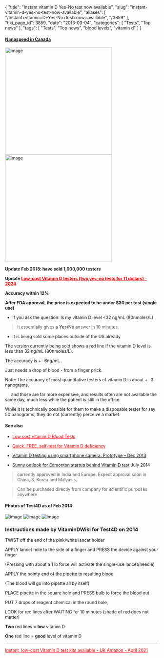 {
    "title": "Instant vitamin D Yes-No test now available",
    "slug": "instant-vitamin-d-yes-no-test-now-available",
    "aliases": [
        "/Instant+vitamin+D+Yes-No+test+now+available",
        "/3859"
    ],
    "tiki_page_id": 3859,
    "date": "2013-03-04",
    "categories": [
        "Tests",
        "Top news"
    ],
    "tags": [
        "Tests",
        "Top news",
        "blood levels",
        "vitamin d"
    ]
}


<!-- ~tc~ start ~/tc~ -->

#### [Nanospeed in Canada](http://www.nanospeed.ca/nsmain-products.htm)

<img src="https://d378j1rmrlek7x.cloudfront.net/attachments/jpeg/nano1.jpg" alt="image" width="350">
<img src="https://d378j1rmrlek7x.cloudfront.net/attachments/jpeg/nano2.jpg" alt="image" width="350">

 **Update Feb 2018: have sold 1,000,000 testers** 

 **Update <a href="/posts/low-cost-vitamin-d-testers-two-yes-no-tests-for-11-dollars-2024" style="color: red; text-decoration: underline;" title="This post/category does not exist yet: Low-cost Vitamin D testers (two yes-no tests for 11 dollars) - 2024">Low-cost Vitamin D testers (two yes-no tests for 11 dollars) - 2024</a>** 

 **Accuracy within 12%** 

 **After FDA approval, the price is expected to be under $30 per test (single use)** 

* If you ask the question: Is my vitamin D level <32 ng/mL (80nmoles/L)

> It essentially gives a  **Yes/No** answer in 10 minutes.

* It is being sold some places outside of the US already

The version currently being sold shows a red line if the vitamin D level is less than 32 ng/mL (80nmoles/L).

The accuracy is +- 6ng/mL . 

Just needs a drop of blood - from a finger prick.

Note: The accuracy of most quantitative testers of vitamin D is about +- 3 nanograms, 

&nbsp; &nbsp; &nbsp;and those are far more expensive, and results often are not available the same day, much less while the patient is still in the office.

While it is technically possible for them to make a disposable tester for say 50 nanograms, they do not (currently) perceive a market. 

<!-- ~tc~ end ~/tc~ -->

#### See also

* <a href="/posts/low-cost-vitamin-d-blood-tests" style="color: red; text-decoration: underline;" title="This post/category does not exist yet: Low cost vitamin D Blood Tests">Low cost vitamin D Blood Tests</a>

* <a href="/posts/quick-free-self-test-for-vitamin-d-deficiency" style="color: red; text-decoration: underline;" title="This post/category does not exist yet: Quick, FREE, self-test for Vitamin D deficiency">Quick, FREE, self-test for Vitamin D deficiency</a>

* [Vitamin D testing using smartphone camera: Prototype – Dec 2013](/posts/vitamin-d-testing-using-smartphone-camera-prototype)

* [Sunny outlook for Edmonton startup behind Vitamin D test](http://www.edmontonjournal.com/Sunny+outlook+Edmonton+startup+behind+Vitamin+test/10063568/story.html) July 2014

> currently approved in India and Europe.  Expect approval soon in China, S. Korea and Malyasis.

> Can be purchased directly from company for scientific purposes anywhere

#### Photos of Test4D as of Feb 2014

<img src="https://d378j1rmrlek7x.cloudfront.net/attachments/jpeg/test4d-0012-edited-1.jpg" alt="image">
<img src="https://d378j1rmrlek7x.cloudfront.net/attachments/jpeg/test4d-0014-edited-1.jpg" alt="image">
<img src="https://d378j1rmrlek7x.cloudfront.net/attachments/jpeg/test4d-0016-edited-1.jpg" alt="image">

### Instructions made by VitaminDWiki for Test4D on 2014

TWIST off the end of the pink/white lancet holder

APPLY lancet hole to the side of a finger and PRESS the device against your finger

(Pressing with about a 1 lb force will activate the single-use lancet/needle)

APPLY the pointy end of the pipette to resulting blood

(The blood will go into pipette all by itself)

PLACE pipette in the square hole and PRESS bulb to force the blood out

PUT 7 drops of reagent chemical in the round hole,

LOOK for red lines after WAITING  for 10 minutes  (shade of red does not matter)

 **Two**  red lines =  **low**  vitamin D

 **One**  red line   =  **good**  level of vitamin D

---

<a href="/posts/instant-low-cost-vitamin-d-test-kits-available-uk-amazon" style="color: red; text-decoration: underline;" title="This post/category does not exist yet: Instant, low-cost Vitamin D test kits available - UK Amazon - April 2021">Instant, low-cost Vitamin D test kits available - UK Amazon - April 2021</a>